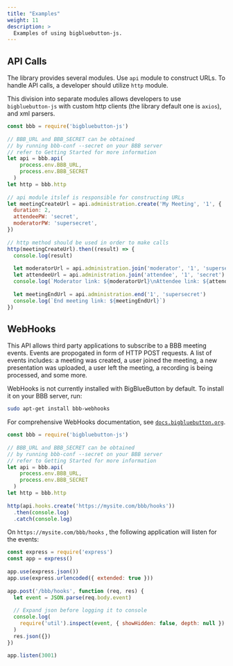 ```yaml
---
title: "Examples"
weight: 11
description: >
  Examples of using bigbluebutton-js.
---
```


## API Calls

The library provides several modules. Use `api` module to construct URLs. To handle API calls, a developer should utilize `http` module.

This division into separate modules allows developers to use `bigbluebutton-js` with custom http clients (the library default one is `axios`), and xml parsers.

```javascript
const bbb = require('bigbluebutton-js')
 
// BBB_URL and BBB_SECRET can be obtained
// by running bbb-conf --secret on your BBB server
// refer to Getting Started for more information
let api = bbb.api(
    process.env.BBB_URL, 
    process.env.BBB_SECRET
  )
let http = bbb.http
 
// api module itslef is responsible for constructing URLs
let meetingCreateUrl = api.administration.create('My Meeting', '1', {
  duration: 2,
  attendeePW: 'secret',
  moderatorPW: 'supersecret',
})
 
// http method should be used in order to make calls
http(meetingCreateUrl).then((result) => {
  console.log(result)
 
  let moderatorUrl = api.administration.join('moderator', '1', 'supersecret')
  let attendeeUrl = api.administration.join('attendee', '1', 'secret')
  console.log(`Moderator link: ${moderatorUrl}\nAttendee link: ${attendeeUrl}`)
 
  let meetingEndUrl = api.administration.end('1', 'supersecret')
  console.log(`End meeting link: ${meetingEndUrl}`)
})
```

## WebHooks

This API allows third party applications to subscribe to a BBB meeting events. Events are propogated in form of HTTP POST requests. A list of events includes: a meeting was created, a user joined the meeting, a new presentation was uploaded, a user left the meeting, a recording is being processed, and some more.

WebHooks is not currently installed with BigBlueButton by default. To install it on your BBB server, run:

```bash
sudo apt-get install bbb-webhooks
```

For comprehensive WebHooks documentation, see [`docs.bigbluebutton.org`](https://docs.bigbluebutton.org/dev/webhooks.html).

```javascript
const bbb = require('bigbluebutton-js')
 
// BBB_URL and BBB_SECRET can be obtained
// by running bbb-conf --secret on your BBB server
// refer to Getting Started for more information
let api = bbb.api(
    process.env.BBB_URL, 
    process.env.BBB_SECRET
  )
let http = bbb.http
 
http(api.hooks.create('https://mysite.com/bbb/hooks'))
  .then(console.log)
  .catch(console.log)
```

On `https://mysite.com/bbb/hooks` , the following application will listen for the events:

```javascript
const express = require('express')
const app = express()
 
app.use(express.json())
app.use(express.urlencoded({ extended: true }))
 
app.post('/bbb/hooks', function (req, res) {
  let event = JSON.parse(req.body.event)
 
  // Expand json before logging it to console
  console.log(
    require('util').inspect(event, { showHidden: false, depth: null })
  )
  res.json({})
})
 
app.listen(3001)
```
